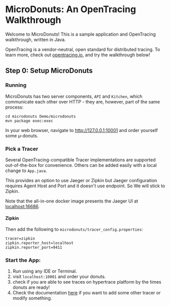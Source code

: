# MicroDonuts: An OpenTracing Walkthrough

Welcome to MicroDonuts! This is a sample application and OpenTracing
walkthrough, written in Java.

OpenTracing is a vendor-neutral, open standard for distributed tracing. To
learn more, check out [opentracing.io](http://opentracing.io), and try the
walkthrough below!



## Step 0: Setup MicroDonuts

### Running

MicroDonuts has two server components, `API` and `Kitchen`, which
communicate each other over HTTP - they are, however, part of
the same process:

```
cd microdonuts Demo/microdonuts
mvn package exec:exec
```

In your web browser, navigate to http://127.0.0.1:10001 and order yourself some
µ-donuts.

### Pick a Tracer

Several OpenTracing-compatible Tracer implementations are supported
out-of-the-box for convenience. Others can be added easily with a local change
to `App.java`.

This provides an option to use Jaeger or Zipkin but Jaeger configuration requires Agent Host and Port and it doesn't use endpoint. So We will stick to Zipkin. 

Note that the all-in-one docker image presents the Jaeger UI at [localhost:16686](http://localhost:16686/).

#### Zipkin

Then add the following to `microdonuts/tracer_config.properties`:

```properties
tracer=zipkin
zipkin.reporter_host=localhost
zipkin.reporter_port=9411
```

### Start the App:
1. Run using any IDE or Terminal.
2. visit `localhost:10001` and order your donuts.
3. check if you are able to see traces on hypertrace platform by the times donuts are ready!
4. Check the documentation [here](https://github.com/opentracing-contrib/java-opentracing-walkthrough/blob/master/README.md) if you want to add some other tracer or modify something. 

